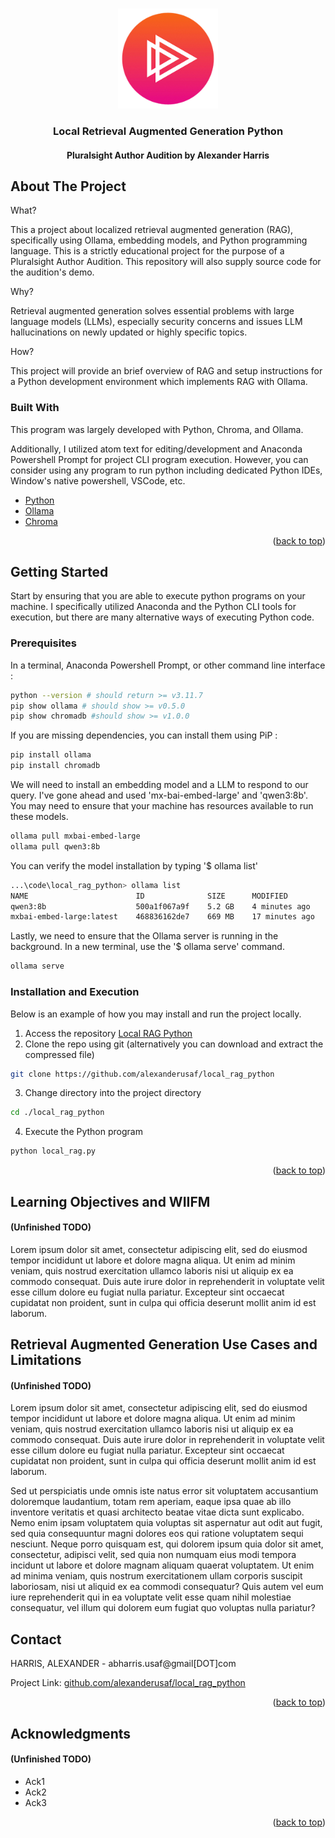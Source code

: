 <a id="readme-top"></a>
<!-- PROJECT LOGO -->
<br />
<div align="center">
  <a href="https://github.com/othneildrew/Best-README-Template">
    <img src="images/plsight_logo.png" alt="Logo" width="160">
  </a>

  <h3 align="center">Local Retrieval Augmented Generation Python</h3>

  <h4 align="center">
    Pluralsight Author Audition by Alexander Harris
  </h4>
</div>


<!-- ABOUT THE PROJECT -->
## About The Project

What?

This a project about localized retrieval augmented generation (RAG), specifically using Ollama, embedding models, and Python programming language. This is a strictly educational project for the purpose of a Pluralsight Author Audition. This repository will also supply source code for the audition's demo.

Why?

Retrieval augmented generation solves essential problems with large language models (LLMs), especially security concerns and issues LLM hallucinations on newly updated or highly specific topics.

How?

This project will provide an brief overview of RAG and setup instructions for a Python development environment which implements RAG with Ollama.

### Built With

This program was largely developed with Python, Chroma, and Ollama.

Additionally, I utilized atom text for editing/development and Anaconda Powershell Prompt for project CLI program execution. However, you can consider using any program to run python including dedicated Python IDEs, Window's native powershell, VSCode, etc.

* [Python][Python-url]
* [Ollama][Ollama-url]
* [Chroma][Chroma-url]

<p align="right">(<a href="#readme-top">back to top</a>)</p>

<!-- GETTING STARTED -->
## Getting Started

Start by ensuring that you are able to execute python programs on your machine. I specifically utilized Anaconda and the Python CLI tools for execution, but there are many alternative ways of executing Python code.

### Prerequisites

In a terminal, Anaconda Powershell Prompt, or other command line interface :
```sh
python --version # should return >= v3.11.7
pip show ollama # should show >= v0.5.0
pip show chromadb #should show >= v1.0.0
```

If you are missing dependencies, you can install them using PiP :
```sh
pip install ollama
pip install chromadb
```

We will need to install an embedding model and a LLM to respond to our query. I've gone ahead and used 'mx-bai-embed-large' and 'qwen3:8b'. You may need to ensure that your machine has resources available to run these models.
```sh
ollama pull mxbai-embed-large
ollama pull qwen3:8b
```

You can verify the model installation by typing '$ ollama list'
```sh
...\code\local_rag_python> ollama list
NAME                        ID              SIZE      MODIFIED
qwen3:8b                    500a1f067a9f    5.2 GB    4 minutes ago
mxbai-embed-large:latest    468836162de7    669 MB    17 minutes ago
```

Lastly, we need to ensure that the Ollama server is running in the background. In a new terminal, use the '$ ollama serve' command.
```sh
ollama serve
```

### Installation and Execution

Below is an example of how you may install and run the project locally.

1. Access the repository [Local RAG Python](https://github.com/alexanderusaf/local_rag_python)
2. Clone the repo using git (alternatively you can download and extract the compressed file)
```sh
git clone https://github.com/alexanderusaf/local_rag_python
```
3. Change directory into the project directory
```sh
cd ./local_rag_python
```
4. Execute the Python program
```sh
python local_rag.py
```

<p align="right">(<a href="#readme-top">back to top</a>)</p>

## Learning Objectives and WIIFM
#### (Unfinished TODO)
Lorem ipsum dolor sit amet, consectetur adipiscing elit, sed do eiusmod tempor incididunt ut labore et dolore magna aliqua. Ut enim ad minim veniam, quis nostrud exercitation ullamco laboris nisi ut aliquip ex ea commodo consequat. Duis aute irure dolor in reprehenderit in voluptate velit esse cillum dolore eu fugiat nulla pariatur. Excepteur sint occaecat cupidatat non proident, sunt in culpa qui officia deserunt mollit anim id est laborum.

## Retrieval Augmented Generation Use Cases and Limitations
#### (Unfinished TODO)
Lorem ipsum dolor sit amet, consectetur adipiscing elit, sed do eiusmod tempor incididunt ut labore et dolore magna aliqua. Ut enim ad minim veniam, quis nostrud exercitation ullamco laboris nisi ut aliquip ex ea commodo consequat. Duis aute irure dolor in reprehenderit in voluptate velit esse cillum dolore eu fugiat nulla pariatur. Excepteur sint occaecat cupidatat non proident, sunt in culpa qui officia deserunt mollit anim id est laborum.

Sed ut perspiciatis unde omnis iste natus error sit voluptatem accusantium doloremque laudantium, totam rem aperiam, eaque ipsa quae ab illo inventore veritatis et quasi architecto beatae vitae dicta sunt explicabo. Nemo enim ipsam voluptatem quia voluptas sit aspernatur aut odit aut fugit, sed quia consequuntur magni dolores eos qui ratione voluptatem sequi nesciunt. Neque porro quisquam est, qui dolorem ipsum quia dolor sit amet, consectetur, adipisci velit, sed quia non numquam eius modi tempora incidunt ut labore et dolore magnam aliquam quaerat voluptatem. Ut enim ad minima veniam, quis nostrum exercitationem ullam corporis suscipit laboriosam, nisi ut aliquid ex ea commodi consequatur? Quis autem vel eum iure reprehenderit qui in ea voluptate velit esse quam nihil molestiae consequatur, vel illum qui dolorem eum fugiat quo voluptas nulla pariatur?
<!-- CONTACT -->
## Contact

HARRIS, ALEXANDER - abharris.usaf@gmail[DOT]com

Project Link: [github.com/alexanderusaf/local_rag_python](https://github.com/alexanderusaf/local_rag_python)

<p align="right">(<a href="#readme-top">back to top</a>)</p>

<!-- ACKNOWLEDGMENTS -->
## Acknowledgments
#### (Unfinished TODO)

* Ack1
* Ack2
* Ack3

<p align="right">(<a href="#readme-top">back to top</a>)</p>



<!-- MARKDOWN LINKS & IMAGES -->
<!-- https://www.markdownguide.org/basic-syntax/#reference-style-links -->
[Ollama-url]: https://ollama.com/
[Chroma-url]: https://github.com/chroma-core/chroma
[Python-url]: https://www.python.org/
[Pandas-url]: https://pandas.pydata.org/
